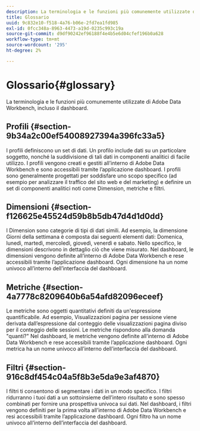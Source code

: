 ```yaml
---
description: La terminologia e le funzioni più comunemente utilizzate di Adobe Data Workbench, incluso il dashboard.
title: Glossario
uuid: 9c832e10-f518-4a76-b06e-2fd7ea1fd985
exl-id: 0fcc348a-8963-4473-a19d-0235c993c19a
source-git-commit: d9df90242ef96188f4e4b5e6d04cfef196b0a628
workflow-type: tm+mt
source-wordcount: '295'
ht-degree: 2%

---
```


# Glossario{#glossary}

La terminologia e le funzioni più comunemente utilizzate di Adobe Data Workbench, incluso il dashboard.

## Profili {#section-9b34a2c00ef54008927394a396fc33a5}

I profili definiscono un set di dati. Un profilo include dati su un particolare soggetto, nonché la suddivisione di tali dati in componenti analitici di facile utilizzo. I profili vengono creati e gestiti all’interno di Adobe Data Workbench e sono accessibili tramite l’applicazione dashboard. I profili sono generalmente progettati per soddisfare uno scopo specifico (ad esempio per analizzare il traffico del sito web e del marketing) e definire un set di componenti analitici noti come Dimension, metriche e filtri.

## Dimensioni {#section-f126625e45524d59b8b5db47d4d1d0dd}

I Dimension sono categorie di tipi di dati simili. Ad esempio, la dimensione Giorni della settimana è composta dai seguenti elementi dati: Domenica, lunedì, martedì, mercoledì, giovedì, venerdì e sabato. Nello specifico, le dimensioni descrivono in dettaglio ciò che viene misurato. Nel dashboard, le dimensioni vengono definite all’interno di Adobe Data Workbench e rese accessibili tramite l’applicazione dashboard. Ogni dimensione ha un nome univoco all’interno dell’interfaccia del dashboard.

## Metriche {#section-4a7778c8209640b6a54afd82096eceef}

Le metriche sono oggetti quantitativi definiti da un&#39;espressione quantificabile. Ad esempio, Visualizzazioni pagina per sessione viene derivata dall’espressione dal conteggio delle visualizzazioni pagina diviso per il conteggio delle sessioni. Le metriche rispondono alla domanda &quot;quanti?&quot; Nel dashboard, le metriche vengono definite all’interno di Adobe Data Workbench e rese accessibili tramite l’applicazione dashboard. Ogni metrica ha un nome univoco all’interno dell’interfaccia del dashboard.

## Filtri {#section-916c8df454c04a5f8b3e5da9e3af4870}

I filtri ti consentono di segmentare i dati in un modo specifico. I filtri ridurranno i tuoi dati a un sottoinsieme dell’intero risultato e sono spesso combinati per fornire una prospettiva univoca sui dati. Nel dashboard, i filtri vengono definiti per la prima volta all’interno di Adobe Data Workbench e resi accessibili tramite l’applicazione dashboard. Ogni filtro ha un nome univoco all’interno dell’interfaccia del dashboard.
